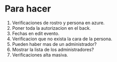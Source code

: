 # Para hacer

1. Verificaciones de rostro y persona en azure.
5. Poner toda la autorizacion en el back.
6. Fechas en edit evento.
7. Verificacion que no exista la cara de la persona.
9. Pueden haber mas de un administrador?
10. Mostrar la lista de los administradores?
11. Verificaciones alta masiva.